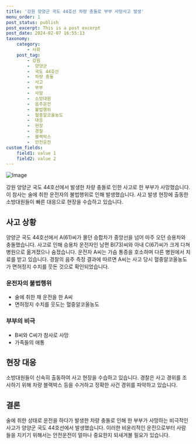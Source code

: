 ```yaml
---
title: '강원 양양군 국도 44호선 차량 충돌로 부부 사망사고 발생'
menu_order: 1
post_status: publish
post_excerpt: This is a post excerpt
post_date: 2024-02-07 16:55:13
taxonomy:
    category:
        - 사회
    post_tag:
        - 강원
        -  양양군
        -  국도 44호선
        -  차량 충돌
        -  사고
        -  부부
        -  사망
        -  소방대원
        -  음주운전
        -  불법행위
        -  혈중알코올농도
        -  대응
        -  현장
        -  경찰
        -  블랙박스
        -  안전운전
custom_fields:
    field1: value 1
    field2: value 2
---
```


![Image](https://imgnews.pstatic.net/image/469/2024/02/07/0000784395_001_20240207114301499.jpg?type=w647)


강원 양양군 국도 44호선에서 발생한 차량 충돌로 인한 사고로 한 부부가 사망했습니다. 이 참사는 술에 취한 운전자의 불법행위로 인해 발생했습니다. 사고 발생 현장에 출동한 소방대원들이 빠른 대응으로 현장을 수습하고 있습니다.

## 사고 상황
양양군 국도 44호선에서 A(61)씨가 몰던 승합차가 중앙선을 넘어 마주 오던 승용차와 충돌했습니다. 사고로 인해 승용차 운전자인 남편 B(73)씨와 아내 C(67)씨가 크게 다쳐 병원으로 옮겨졌으나 숨졌습니다. 운전자 A씨는 가슴 통증을 호소하며 다른 병원에서 치료를 받고 있습니다. 경찰의 음주 측정 결과에 따르면 A씨는 사고 당시 혈중알코올농도가 면허정지 수치를 웃돈 것으로 확인되었습니다.

### 운전자의 불법행위
- 술에 취한 채 운전을 한 A씨
- 면허정지 수치를 웃도는 혈중알코올농도

### 부부의 비극
- B씨와 C씨가 참사로 사망
- 가족들의 애통

## 현장 대응
소방대원들이 신속히 출동하여 사고 현장을 수습하고 있습니다. 경찰은 사고 경위를 조사하기 위해 차량 블랙박스 등을 수거하고 정확한 사건 경위를 파악하고 있습니다.

## 결론
술에 취한 상태로 운전을 하다가 발생한 차량 충돌로 인해 한 부부가 사망하는 비극적인 사고가 양양군 국도 44호선에서 발생했습니다. 이러한 비윤리적인 운전으로부터 사람들을 지키기 위해서는 안전운전이 얼마나 중요한지 되새겨볼 필요가 있습니다. 
